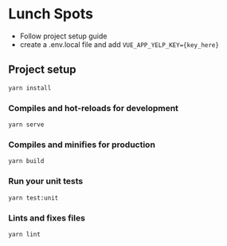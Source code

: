 # Lunch Spots
- Follow project setup guide
- create a .env.local file and add `VUE_APP_YELP_KEY={key_here}`

## Project setup
```
yarn install
```

### Compiles and hot-reloads for development
```
yarn serve
```

### Compiles and minifies for production
```
yarn build
```

### Run your unit tests
```
yarn test:unit
```

### Lints and fixes files
```
yarn lint
```